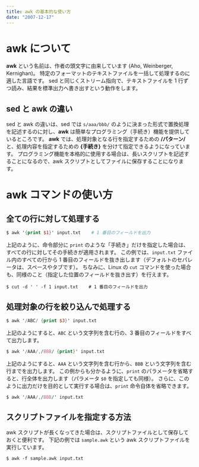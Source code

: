 ```yaml
---
title: awk の基本的な使い方
date: "2007-12-17"
---
```



awk について
====
**awk** という名前は、作者の頭文字に由来しています (Aho, Weinberger, Kernighan)。
特定のフォーマットのテキストファイルを一括して処理するのに適した言語です。
sed と同じくストリーム指向で、テキストファイルを 1 行ずつ読み、結果を標準出力へ書き出すという動作をします。

sed と awk の違い
----
sed と awk の違いは、sed では `s/aaa/bbb/` のように決まった形式で置換処理を記述するのに対し、**awk** は簡単なプログラミング（手続き）機能を提供しているところです。
**awk** では、処理対象となる行を指定するための **/パターン/** と、処理内容を指定するための **{手続き}** を分けて指定できるようになっています。
プログラミング機能を本格的に使用する場合は、長いスクリプトを記述することになるので、awk スクリプトとしてファイルに保存することになります。


awk コマンドの使い方
====

全ての行に対して処理する
----

```awk
$ awk '{print $1}' input.txt    # 1 番目のフィールドを出力
```

上記のように、命令部分に `print` のような「手続き」だけを指定した場合は、すべての行に対してその手続きが適用されます。
この例では、`input.txt` ファイル内のすべての行から 1 番目のフィールドを抜き出します（デフォルトのセパレータは、スペースやタブです）。
ちなみに、Linux の `cut` コマンドを使った場合も、同様のこと（指定した位置のフィールドを抜き出す）を行えます。

```
$ cut -d ' ' -f 1 input.txt    # 1 番目のフィールドを出力
```


処理対象の行を絞り込んで処理する
----

```awk
$ awk '/ABC/ {print $3}' input.txt
```

上記のようにすると、`ABC` という文字列を含む行の、3 番目のフィールドをすべて出力します。

```awk
$ awk '/AAA/,/BBB/ {print}' input.txt
```

上記のようにすると、`AAA` という文字列を含む行から、`BBB` という文字列を含む行までを出力します。
この例からも分かるように、`print` のパラメータを省略すると、行全体を出力します（パラメータ `$0` を指定しても同様）。
さらに、このように出力だけを目的として実行する場合は、`print` 命令自体を省略できます。

```awk
$ awk '/AAA/,/BBB/' input.txt
```


スクリプトファイルを指定する方法
----

awk スクリプトが長くなってきた場合は、スクリプトファイルとして保存しておくと便利です。
下記の例では `sample.awk` という awk スクリプトファイルを実行しています。

```
$ awk -f sample.awk input.txt
```

